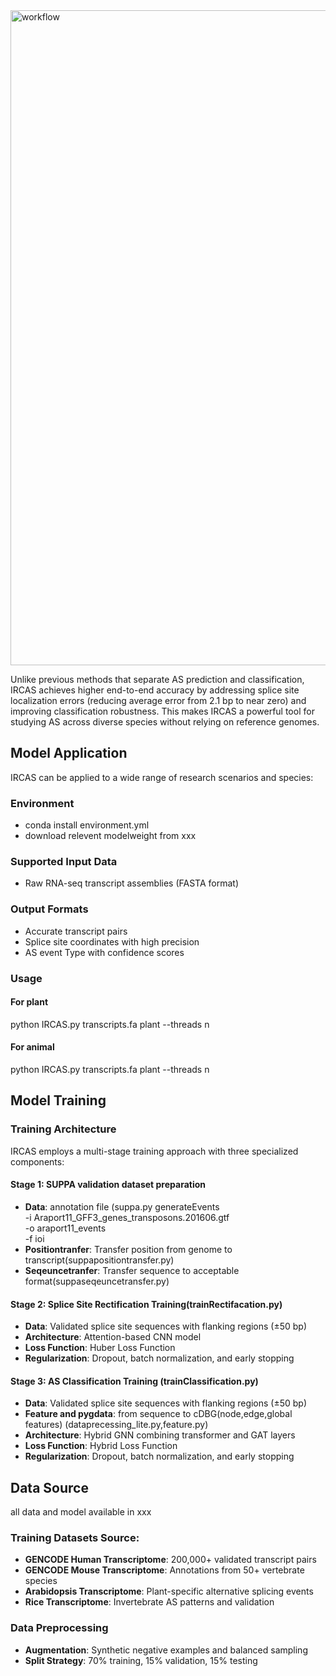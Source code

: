 
<img width="1263" height="1048" alt="workflow" src="https://github.com/user-attachments/assets/10a0845c-f35f-4663-9bcf-54deb37a3dfb" />

Unlike previous methods that separate AS prediction and classification, IRCAS achieves higher end-to-end accuracy by addressing splice site localization errors (reducing average error from 2.1 bp to near zero) and improving classification robustness. This makes IRCAS a powerful tool for studying AS across diverse species without relying on reference genomes.

## Model Application

IRCAS can be applied to a wide range of research scenarios and species:

### Environment 
- conda install environment.yml
- download relevent modelweight from xxx
### Supported Input Data
- Raw RNA-seq transcript assemblies (FASTA format)

### Output Formats
- Accurate transcript pairs
- Splice site coordinates with high precision
- AS event Type with confidence scores

### Usage
#### For plant 
python IRCAS.py transcripts.fa plant --threads n
#### For animal 
python IRCAS.py transcripts.fa plant --threads n

## Model Training

### Training Architecture
IRCAS employs a multi-stage training approach with three specialized components:

#### Stage 1: SUPPA validation dataset preparation
- **Data**: annotation file
(suppa.py generateEvents \
    -i Araport11_GFF3_genes_transposons.201606.gtf \
    -o araport11_events \
    -f ioi
- **Positiontranfer**: Transfer position from genome to transcript(suppapositiontransfer.py)
- **Seqeuncetranfer**: Transfer sequence to acceptable format(suppaseqeuncetransfer.py)

#### Stage 2: Splice Site Rectification Training(trainRectifacation.py)
- **Data**: Validated splice site sequences with flanking regions (±50 bp)
- **Architecture**: Attention-based CNN model 
- **Loss Function**: Huber Loss Function
- **Regularization**: Dropout, batch normalization, and early stopping

#### Stage 3: AS Classification Training (trainClassification.py)
- **Data**: Validated splice site sequences with flanking regions (±50 bp)
- **Feature and pygdata**: from sequence to cDBG(node,edge,global features) (dataprecessing_lite.py,feature.py)
- **Architecture**: Hybrid GNN combining transformer and GAT layers 
- **Loss Function**: Hybrid Loss Function
- **Regularization**: Dropout, batch normalization, and early stopping

## Data Source
all data and model available in xxx
### Training Datasets Source:
- **GENCODE Human Transcriptome**: 200,000+ validated transcript pairs
- **GENCODE Mouse Transcriptome**: Annotations from 50+ vertebrate species
- **Arabidopsis Transcriptome**: Plant-specific alternative splicing events
- **Rice Transcriptome**: Invertebrate AS patterns and validation

### Data Preprocessing
- **Augmentation**: Synthetic negative examples and balanced sampling
- **Split Strategy**: 70% training, 15% validation, 15% testing


